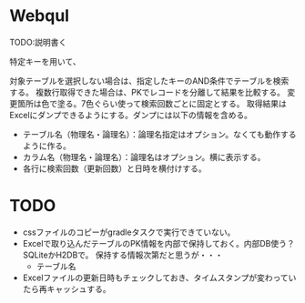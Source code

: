 # Webqul

TODO:説明書く

特定キーを用いて、

対象テーブルを選択しない場合は、指定したキーのAND条件でテーブルを検索する。
複数行取得できた場合は、PKでレコードを分離して結果を比較する。
変更箇所は色で塗る。7色ぐらい使って検索回数ごとに固定とする。
取得結果はExcelにダンプできるようにする。ダンプには以下の情報を含める。
- テーブル名（物理名・論理名）：論理名指定はオプション。なくても動作するように作る。
- カラム名（物理名・論理名）：論理名はオプション。横に表示する。
- 各行に検索回数（更新回数）と日時を横付けする。



# TODO

- cssファイルのコピーがgradleタスクで実行できていない。
- Excelで取り込んだテーブルのPK情報を内部で保持しておく。内部DB使う？SQLiteかH2DBで。
  保持する情報次第だと思うが・・・
  	- テーブル名
- Excelファイルの更新日時もチェックしておき、タイムスタンプが変わっていたら再キャッシュする。
